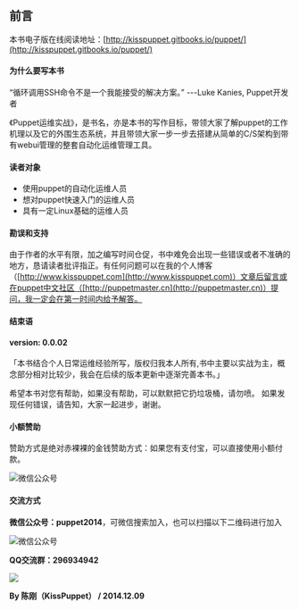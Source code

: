 ## 前言

本书电子版在线阅读地址：[http://kisspuppet.gitbooks.io/puppet/](http://kisspuppet.gitbooks.io/puppet/)

#### 为什么要写本书
“循环调用SSH命令不是一个我能接受的解决方案。”
---Luke Kanies, Puppet开发者

《Puppet运维实战》，是书名，亦是本书的写作目标，带领大家了解puppet的工作机理以及它的外围生态系统，并且带领大家一步一步去搭建从简单的C/S架构到带有webui管理的整套自动化运维管理工具。

#### 读者对象
* 使用puppet的自动化运维人员
* 想对puppet快速入门的运维人员
* 具有一定Linux基础的运维人员

#### 勘误和支持
由于作者的水平有限，加之编写时间仓促，书中难免会出现一些错误或者不准确的地方，恳请读者批评指正。有任何问题可以在我的个人博客（[http://www.kisspuppet.com](http://www.kisspuppet.com)）文章后留言或在puppet中文社区（[http://puppetmaster.cn](http://puppetmaster.cn)）提问，我一定会在第一时间内给予解答。



#### 结束语
#### version:  0.0.02


「本书结合个人日常运维经验所写，版权归我本人所有,书中主要以实战为主，概念部分相对比较少，我会在后续的版本更新中逐渐完善本书。」

希望本书对您有帮助，如果没有帮助，可以默默把它扔垃圾桶，请勿喷。 如果发现任何错误，请告知，大家一起进步，谢谢。

#### 小额赞助
赞助方式是绝对赤裸裸的金钱赞助方式：如果您有支付宝，可以直接使用小额付款。

![微信公众号](http://kisspuppet.com/img/support_4.jpg)


#### 交流方式

**微信公众号：puppet2014**，可微信搜索加入，也可以扫描以下二维码进行加入

![微信公众号](http://kisspuppet.com/img/weixin.jpg)

**QQ交流群：296934942**

![](http://kisspuppet.com/img/contact1.jpg)

**By 陈刚（KissPuppet） / 2014.12.09**



